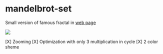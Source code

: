 # mandelbrot-set
Small version of famous fractal in [web page](http://htmlpreview.github.io/?https://github.com/munrocket/mandelbrot-set/blob/master/main.html)

![](https://i.imgur.com/6Nr1KXJ.png)

[X] Zooming
[X] Optimization with only 3 multiplication in cycle
[X] 2 color sheme